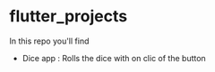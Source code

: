 # flutter_projects
In this repo you'll find
- Dice app : Rolls the dice with on clic of the button
  
